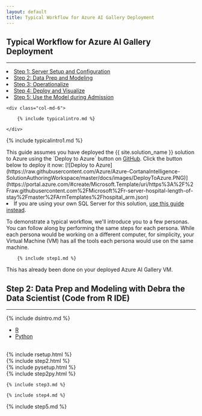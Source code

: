 ```yaml
---
layout: default
title: Typical Workflow for Azure AI Gallery Deployment
---
```



## Typical Workflow for Azure AI Gallery Deployment
---------------------------------------------------------------

<div class="row">
    <div class="col-md-6">
        <div class="toc">
        <li><a href="#step1">Step 1: Server Setup and Configuration</a></li>
        <li><a href="#step2">Step 2: Data Prep and Modeling</a></li>
        <li><a href="#step3">Step 3: Operationalize</a></li>
        <li><a href="#step4">Step 4: Deploy and Visualize</a></li>
        <li><a href="#step5">Step 5: Use the Model during Admission</a></li>
        </div>
    </div>
    
    <div class="col-md-6">

        {% include typicalintro.md %}

    </div>
</div>

 {% include typicalintro1.md %}
 
<div class="alert alert-warning" role="alert"> 
This guide assumes you have deployed the {{ site.solution_name }} solution to Azure using the `Deploy to Azure` button on <a href="https://github.com/Microsoft/r-server-hospital-length-of-stay">GitHub</a>. Click the button below to deploy it now: 
[![Deploy to Azure](https://raw.githubusercontent.com/Azure/Azure-CortanaIntelligence-SolutionAuthoringWorkspace/master/docs/images/DeployToAzure.PNG)](https://portal.azure.com/#create/Microsoft.Template/uri/https%3A%2F%2Fraw.githubusercontent.com%2FMicrosoft%2Fr-server-hospital-length-of-stay%2Fmaster%2FArmTemplates%2Fhospital_arm.json)

<li>If you are using your own SQL Server for this solution, <a href="Typical_Workflow.html">use this guide instead</a>.</li>
</div>

To demonstrate a typical workflow, we'll introduce you to a few personas.  You can follow along by performing the same steps for each persona.  While each persona would be working on a different computer, for simplicity, your Virtual Machine (VM) has all the tools each persona would use on the same machine.

 <a name="step1" id="step1"></a>
        
        {% include step1.md %}

This has already been done on your deployed Azure AI Gallery VM.

 <a name="step2" id="step2"></a>

## Step 2: Data Prep and Modeling with Debra the Data Scientist (Code from R IDE)
------------------------------------------------------------------

{% include dsintro.md %}

<!-- R/Python Text -->
<div>
    <div class="card ">
        <div class="card-block">
            <!-- Nav tabs -->
            <ul class="nav nav-tabs" role="tablist">
                <li class="nav-item "><a class="nav-link active" href="#r1" aria-controls="R" data-toggle="tab">R</a></li>
                <li class="nav-item"><a class="nav-link" href="#python1" aria-controls="Python" data-toggle="tab">Python</a></li>
            </ul>
            <!-- Tab panes -->
            <br/>
            <div class="tab-content">
                <div role="tabpanel" class="tab-pane active" id="r1">
                    {% include rsetup.html %}
                    <br/>
                    {% include step2.html %}
                </div>
                <div role="tabpanel" class="tab-pane" id="python1">
                    {% include pysetup.html %}
                    <br/>
                    {% include step2py.html %}
                </div>
            </div>
        </div>
    </div>
</div>
<!-- END R/Python Text -->


 <a name="step3" id="step3"></a>

    {% include step3.md %}


 <a name="step4" id="step4"></a>

    {% include step4.md %}

<a name="step5" id="step5"></a>

{% include step5.md %}
